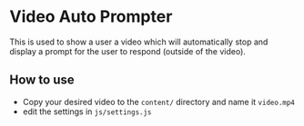 # Video Auto Prompter
This is used to show a user a video which will automatically stop and display a prompt for the user to respond (outside of the video).

## How to use
- Copy your desired video to the `content/` directory and name it `video.mp4`
- edit the settings in `js/settings.js`
